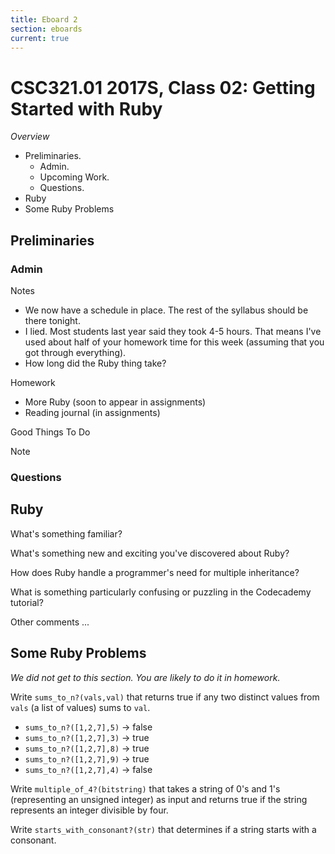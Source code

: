 ```yaml
---
title: Eboard 2
section: eboards
current: true
---
```

CSC321.01 2017S, Class 02: Getting Started with Ruby
====================================================

_Overview_

* Preliminaries.
    * Admin.
    * Upcoming Work.
    * Questions.
* Ruby
* Some Ruby Problems

Preliminaries
-------------

### Admin

Notes

* We now have a schedule in place.  The rest of the syllabus should be
  there tonight.
* I lied.  Most students last year said they took 4-5 hours.  That
  means I've used about half of your homework time for this week
  (assuming that you got through everything).
* How long did the Ruby thing take?

Homework

* More Ruby (soon to appear in assignments)
* Reading journal (in assignments)

Good Things To Do

Note

### Questions

Ruby
----

What's something familiar?

What's something new and exciting you've discovered about Ruby?

How does Ruby handle a programmer's need for multiple inheritance?

What is something particularly confusing or puzzling in the Codecademy
tutorial?

Other comments ...

Some Ruby Problems
------------------

*We did not get to this section.  You are likely to do it in homework.*

Write `sums_to_n?(vals,val)` that returns true if any two distinct
values from `vals` (a list of values) sums to `val`.

* `sums_to_n?([1,2,7],5)` -> false
* `sums_to_n?([1,2,7],3)` -> true
* `sums_to_n?([1,2,7],8)` -> true
* `sums_to_n?([1,2,7],9)` -> true
* `sums_to_n?([1,2,7],4)` -> false

Write `multiple_of_4?(bitstring)` that takes a string of 0's and 1's
(representing an unsigned integer) as input and returns true if the
string represents an integer divisible by four.

Write `starts_with_consonant?(str)` that determines if a string
starts with a consonant.
